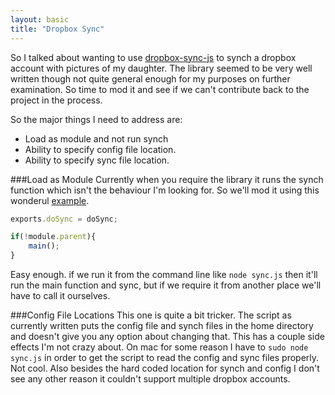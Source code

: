```yaml
---
layout: basic
title: "Dropbox Sync" 
---
```


So I talked about wanting to use [dropbox-sync-js](https://github.com/Phlaphead/dropbox-sync-js) to synch a dropbox account with pictures of my daughter.
The library seemed to be very well written though not quite general enough for my purposes on further examination. So time to mod it and see if we can't 
contribute back to the project in the process.  

<!--more-->

So the major things I need to address are:  
- Load as module and not run synch
- Ability to specify config file location.
- Ability to specify sync file location.

###Load as Module
Currently when you require the library it runs the synch function which isn't the behaviour I'm looking for. So we'll mod it using this wonderul [example](http://stackoverflow.com/questions/8864365/can-i-know-in-node-js-if-my-script-is-being-run-directly-or-being-loaded-by-an).

```javascript
exports.doSync = doSync;

if(!module.parent){
    main();
}

```

Easy enough. if we run it from the command line like `node sync.js` then it'll run the main function and sync, but if we require it from another place we'll have to call it ourselves.

###Config File Locations
This one is quite a bit tricker. The script as currently written puts the config file and synch files in the home directory and doesn't give you any option about changing that. This has a couple side effects I'm not crazy about. On mac for some reason I have to `sudo node sync.js` in order to get the script to read the config and sync files properly. Not cool. Also besides the hard coded location for synch and config I don't see any other reason it couldn't support multiple dropbox accounts. 